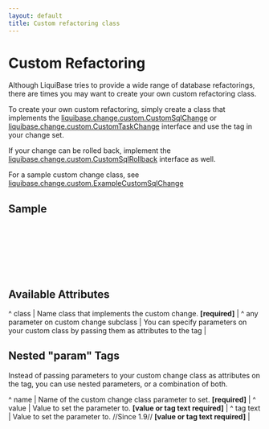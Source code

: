 ```yaml
---
layout: default
title: Custom refactoring class
---
```


# Custom Refactoring #

Although LiquiBase tries to provide a wide range of database refactorings, there are times you may want to create your own custom refactoring class.

To create your own custom refactoring, simply create a class that implements the [liquibase.change.custom.CustomSqlChange](http://www.liquibase.org/manual/latest/api/liquibase/change/custom/CustomSqlChange.html) or [liquibase.change.custom.CustomTaskChange](http://www.liquibase.org/manual/latest/api/liquibase/change/custom/CustomTaskChange.html) interface and use the <custom> tag in your change set.

If your change can be rolled back, implement the [liquibase.change.custom.CustomSqlRollback](http://www.liquibase.org/manual/latest/api/liquibase/change/custom/CustomSqlRollback.html) interface as well.

For a sample custom change class, see [liquibase.change.custom.ExampleCustomSqlChange](http://www.liquibase.org/manual/latest/api/liquibase/change/custom/ExampleCustomSqlChange.html)


## Sample ##

<code xml>
<customChange class="com.example.ExampleCustomChange">
    <param name="tableName" value="person"/>
    <param name="columnName" value="employee_id"/>
</customChange>
</code>

<code xml>
<customChange class="com.example.ExampleCustomChange"
    tableName="person"
    columnName="employee_id"/>
</code>

## Available Attributes ##

^ class  | Name class that implements the custom change. **[required]**  |
^ any parameter on custom change subclass  | You can specify parameters on your custom class by passing them as attributes to the <custom> tag  |



## Nested "param" Tags ##


Instead of passing parameters to your custom change class as attributes on the <custom> tag, you can use nested <param> parameters, or a combination of both.

^ name  | Name of the custom change class parameter to set. **[required]**  |
^ value  | Value to set the parameter to. **[value or tag text required]**  |
^ tag text  | Value to set the parameter to.  //Since 1.9// **[value or tag text required]**  |